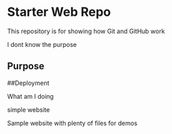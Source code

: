 # Starter Web Repo

This repository is for showing how Git and GitHub work

I dont know the purpose

## Purpose

##Deployment

What am I doing

simple website

Sample website with plenty of files for demos